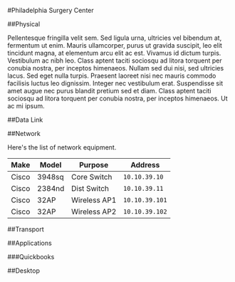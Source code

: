 #Philadelphia Surgery Center

##Physical

Pellentesque fringilla velit sem. Sed ligula urna, ultricies vel bibendum at, fermentum ut enim. Mauris ullamcorper, purus ut gravida suscipit, leo elit tincidunt magna, at elementum arcu elit ac est. Vivamus id dictum turpis. Vestibulum ac nibh leo. Class aptent taciti sociosqu ad litora torquent per conubia nostra, per inceptos himenaeos. Nullam sed dui nisi, sed ultricies lacus. Sed eget nulla turpis. Praesent laoreet nisi nec mauris commodo facilisis luctus leo dignissim. Integer nec vestibulum erat. Suspendisse sit amet augue nec purus blandit pretium sed et diam. Class aptent taciti sociosqu ad litora torquent per conubia nostra, per inceptos himenaeos. Ut ac mi ipsum.  

##Data Link

##Network

Here's the list of network equipment.

Make | Model | Purpose     | Address
-----|-------|-------------|---------
Cisco|3948sq | Core Switch | `10.10.39.10`
Cisco|2384nd | Dist Switch | `10.10.39.11`
Cisco|32AP   | Wireless AP1| `10.10.39.101`
Cisco|32AP   | Wireless AP2| `10.10.39.102`


##Transport

##Applications

###Quickbooks

##Desktop